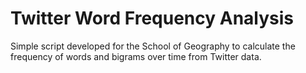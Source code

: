 Twitter Word Frequency Analysis
======

Simple script developed for the School of Geography to calculate the frequency of words and bigrams over time from Twitter data.
